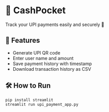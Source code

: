 # 💼 CashPocket

Track your UPI payments easily and securely 💸

## 📱 Features
- Generate UPI QR code
- Enter user name and amount
- Save payment history with timestamp
- Download transaction history as CSV

## 🛠️ How to Run
```bash
pip install streamlit
streamlit run upi_payment_app.py
